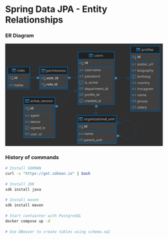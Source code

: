 # Spring Data JPA - Entity Relationships

### ER Diagram

![](er-diagram.png)

### History of commands

```bash
# Install SDKMAN
curl -s "https://get.sdkman.io" | bash

# Install JDK
sdk install java

# Install maven
sdk install maven

# Start containter with PostgreSQL
docker compose up -d

# Use DBeaver to create tables using schema.sql
```